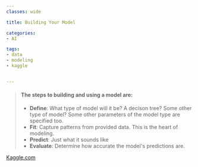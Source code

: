```yaml
---
classes: wide

title: Building Your Model

categories:
- AI

tags:
- data
- modeling
- kaggle


---
```


> #### The steps to building and using a model are:
> * **Define**: What type of model will it be? A decison tree? Some other type of model? Some other parameters of the model type are specified too.
> * **Fit**: Capture patterns from provided data. This is the heart of modeling.
> * **Predict**: Just what it sounds like
> * **Evaluate**: Determine how accurate the model's predictions are.

[Kaggle.com](https://www.kaggle.com/code/dansbecker/your-first-machine-learning-model "Building Your Model")
